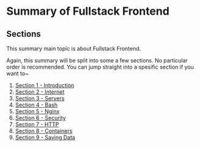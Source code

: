 # Summary of Fullstack Frontend

## Sections
This summary main topic is about Fullstack Frontend. 

Again, this summary will be split into some a few sections. No particular order is recommended. You can jump straight into a spesific section if you want to~
1. [Section 1 - Introduction](./pages/intro.md)
2. [Section 2 - Internet](./pages/internet.md)
3. [Section 3 - Servers](./pages/servers.md)
4. [Section 4 - Bash](./pages/bash.md)
5. [Section 5 - Nginx](./pages/nginx.md)
6. [Section 6 - Security](./pages/security.md)
7. [Section 7 - HTTP](./pages/http.md)
8. [Section 8 - Containers](./pages/containers.md)
9. [Section 9 - Saving Data](./pages/saving-data.md)